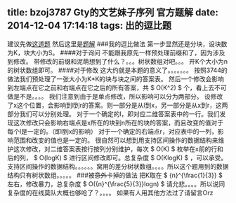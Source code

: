 title: bzoj3787 Gty的文艺妹子序列 官方题解
date: 2014-12-04 17:14:18
tags: 出的逗比题
---
建议先做[这道题](http://www.lydsy.com/JudgeOnline/problem.php?id=3744)
然后这里是[题解](http://bakser.gitcafe.com/2014/11/16/bzoj3744GTY%E7%9A%84%E5%A6%B9%E5%AD%90%E5%BA%8F%E5%88%97/)
###我的逗比做法
第一步显然还是分块，设块数为K，块大小为S。
####对于询问
不能跟我原先一样预处理前缀和了，因为涉及到修改。
带修改的前缀和泥萌想到了什么？。。。树状数组对吧。。。
开K个大小为n的树状数组即可。
####对于修改
这大约就是本题的意义了。。。。。。。
按照3744的做法我们预处理了一张大小为K*K的块与块之间的答案表。
然后一个修改会影响到左端点在它之前和右端点在它之后的所有答案，共 $ O(K^2) $ 个，看上去不可做是不是。。。。
我们注意到由于是单点修改，所以影响可以分为两部分。
设修改了x这个位置，会影响到l到r的答案。则一部分是从l到x，另一部分是从x到r，这两部分我们可以分别处理。
对于一个确定的l，即对应二维答案表中的一行。我们发现这次修改只会影响右端点是x所在的块到n所在的块的答案，而且改变的值对于每个l是一定的。（即l到x的影响）
对于一个确定的右端点r，对应表中的一列，影响范围和改变的值也是一定的。
很自然可以想到用支持区间操作的数据结构来维护这次修改，对二维答案表按行按列分别维护，每次 $ O(K) $ 枚举在x前的行和后的列， $ O(logK) $ 进行区间修改即可。总复杂度 $ O(KlogK) $ ，可以承受。
支持区间操作的数据结构。。。。。。窝用的差分树状数组。。。。所以这个题用到的数据结构只有树状数组。。。。。
###被<del>意外</del>卡掉的做法
把K取在 $ {n}^{\frac{1}{3}} $ 左右，修改暴力，总复杂度 $ O({n}^{\frac{5}{3}}logn) $
请允悲。。。。所以说同复杂度的在线莫队大概也够呛了？。。。。
如果有人用其他方法过了请留言Orz